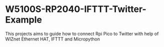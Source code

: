 # W5100S-RP2040-IFTTT-Twitter-Example
This projects aims to guide how to connect Rpi Pico to Twitter with help of WIZnet Ethernet HAT, IFTTT and Micropython 
